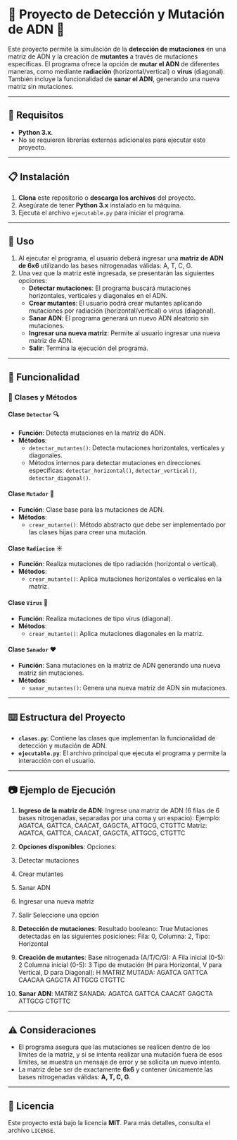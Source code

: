 # :dna: Proyecto de Detección y Mutación de ADN :dna:

Este proyecto permite la simulación de la **detección de mutaciones** en una matriz de ADN y la creación de **mutantes** a través de mutaciones específicas. El programa ofrece la opción de **mutar el ADN** de diferentes maneras, como mediante **radiación** (horizontal/vertical) o **virus** (diagonal). También incluye la funcionalidad de **sanar el ADN**, generando una nueva matriz sin mutaciones.

---

## :rocket: Requisitos

- **Python 3.x**.
- No se requieren librerías externas adicionales para ejecutar este proyecto.

---

## :clipboard: Instalación

1. **Clona** este repositorio o **descarga los archivos** del proyecto.
2. Asegúrate de tener **Python 3.x** instalado en tu máquina.
3. Ejecuta el archivo `ejecutable.py` para iniciar el programa.

---

## :wrench: Uso

1. Al ejecutar el programa, el usuario deberá ingresar una **matriz de ADN de 6x6** utilizando las bases nitrogenadas válidas: A, T, C, G.
2. Una vez que la matriz esté ingresada, se presentarán las siguientes opciones:
   - **Detectar mutaciones**: El programa buscará mutaciones horizontales, verticales y diagonales en el ADN.
   - **Crear mutantes**: El usuario podrá crear mutantes aplicando mutaciones por radiación (horizontal/vertical) o virus (diagonal).
   - **Sanar ADN**: El programa generará un nuevo ADN aleatorio sin mutaciones.
   - **Ingresar una nueva matriz**: Permite al usuario ingresar una nueva matriz de ADN.
   - **Salir**: Termina la ejecución del programa.

---

## :book: Funcionalidad

### :mag_right: Clases y Métodos

#### **Clase `Detector`** :mag:
- **Función**: Detecta mutaciones en la matriz de ADN.
- **Métodos**:
  - `detectar_mutantes()`: Detecta mutaciones horizontales, verticales y diagonales.
  - Métodos internos para detectar mutaciones en direcciones específicas: `detectar_horizontal()`, `detectar_vertical()`, `detectar_diagonal()`.

#### **Clase `Mutador`** :wrench:
- **Función**: Clase base para las mutaciones de ADN.
- **Métodos**:
  - `crear_mutante()`: Método abstracto que debe ser implementado por las clases hijas para crear una mutación.

#### **Clase `Radiacion`** :sunny:
- **Función**: Realiza mutaciones de tipo radiación (horizontal o vertical).
- **Métodos**:
  - `crear_mutante()`: Aplica mutaciones horizontales o verticales en la matriz.

#### **Clase `Virus`** :microbe:
- **Función**: Realiza mutaciones de tipo virus (diagonal).
- **Métodos**:
  - `crear_mutante()`: Aplica mutaciones diagonales en la matriz.

#### **Clase `Sanador`** :heart:
- **Función**: Sana mutaciones en la matriz de ADN generando una nueva matriz sin mutaciones.
- **Métodos**:
  - `sanar_mutantes()`: Genera una nueva matriz de ADN sin mutaciones.

---

## :keyboard: Estructura del Proyecto

- **`clases.py`**: Contiene las clases que implementan la funcionalidad de detección y mutación de ADN.
- **`ejecutable.py`**: El archivo principal que ejecuta el programa y permite la interacción con el usuario.

---

## :camera: Ejemplo de Ejecución

1. **Ingreso de la matriz de ADN**:
   Ingrese una matriz de ADN (6 filas de 6 bases nitrogenadas, separadas por una coma y un espacio):
Ejemplo: AGATCA, GATTCA, CAACAT, GAGCTA, ATTGCG, CTGTTC Matriz: AGATCA, GATTCA, CAACAT, GAGCTA, ATTGCG, CTGTTC

2. **Opciones disponibles**:
Opciones:
1. Detectar mutaciones
2. Crear mutantes
3. Sanar ADN
4. Ingresar una nueva matriz
5. Salir Seleccione una opción

3. **Detección de mutaciones**:
Resultado booleano: True
Mutaciones detectadas en las siguientes posiciones:
Fila: 0, Columna: 2, Tipo: Horizontal

4. **Creación de mutantes**:
Base nitrogenada (A/T/C/G): A
Fila inicial (0-5): 2
Columna inicial (0-5): 3
Tipo de mutación (H para Horizontal, V para Vertical, D para Diagonal): H
MATRIZ MUTADA: AGATCA GATTCA CAACAA GAGCTA ATTGCG CTGTTC

5. **Sanar ADN**:
MATRIZ SANADA: AGATCA GATTCA CAACAT GAGCTA ATTGCG CTGTTC


---

## :warning: Consideraciones

- El programa asegura que las mutaciones se realicen dentro de los límites de la matriz, y si se intenta realizar una mutación fuera de esos límites, se muestra un mensaje de error y se solicita un nuevo intento.
- La matriz debe ser de exactamente **6x6** y contener únicamente las bases nitrogenadas válidas: **A, T, C, G**.

---

## :memo: Licencia

Este proyecto está bajo la licencia **MIT**. Para más detalles, consulta el archivo `LICENSE`.


